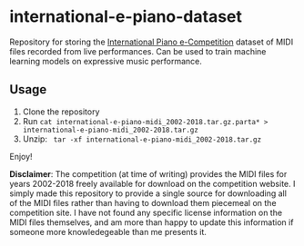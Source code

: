 # international-e-piano-dataset
Repository for storing the [International Piano e-Competition](https://piano-e-competition.com/) dataset of MIDI files recorded from live performances. Can be used to train machine learning models on expressive music performance.

## Usage
1. Clone the repository
2. Run `cat international-e-piano-midi_2002-2018.tar.gz.parta* > international-e-piano-midi_2002-2018.tar.gz`
3. Unzip: ` tar -xf international-e-piano-midi_2002-2018.tar.gz`

Enjoy!

**Disclaimer**: The competition (at time of writing) provides the MIDI files for years 2002-2018 freely available for download on the competition website. I simply made this repository to provide a single source for downloading all of the MIDI files rather than having to download them piecemeal on the competition site. I have not found any specific license information on the MIDI files themselves, and am more than happy to update this information if someone more knowledegeable than me presents it.
